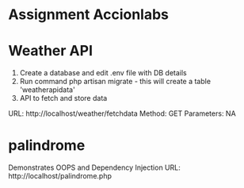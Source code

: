 # Assignment Accionlabs

# Weather API
1. Create a database and edit .env file with DB details
2. Run command php artisan migrate - this will create a table 'weatherapidata'
3. API to fetch and store data 

URL: http://localhost/weather/fetchdata
Method: GET
Parameters: NA
 


# palindrome
Demonstrates OOPS and Dependency Injection
URL: http://localhost/palindrome.php
